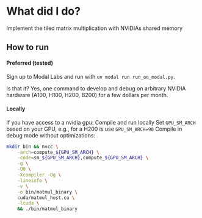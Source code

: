 # What did I do?

Implement the tiled matrix multiplication with NVIDIAs shared memory

## How to run
#### Preferred (tested)

Sign up to Modal Labs and run with `uv modal run run_on_modal.py`.

Is that it? Yes, one command to develop and debug on arbitrary NVIDIA hardware (A100, H100, H200, B200) for a few dollars per month.

#### Locally
If you have access to a nvidia gpu:
Compile and run locally
Set `GPU_SM_ARCH` based on your GPU, e.g., for a H200 is use `GPU_SM_ARCH=90`
Compile in debug mode without optimizations:
```bash
mkdir bin && nvcc \
    -arch=compute_${GPU_SM_ARCH} \
    -code=sm_${GPU_SM_ARCH},compute_${GPU_SM_ARCH} \
    -g \
    -O0 \
    -Xcompiler -Og \
    -lineinfo \
    -v \
    -o bin/matmul_binary \
    cuda/matmul_host.cu \
    -lcuda \
    && ./bin/matmul_binary
```